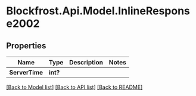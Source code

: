 # Blockfrost.Api.Model.InlineResponse2002
## Properties

Name | Type | Description | Notes
------------ | ------------- | ------------- | -------------
**ServerTime** | **int?** |  | 

[[Back to Model list]](../README.md#documentation-for-models) [[Back to API list]](../README.md#documentation-for-api-endpoints) [[Back to README]](../README.md)

